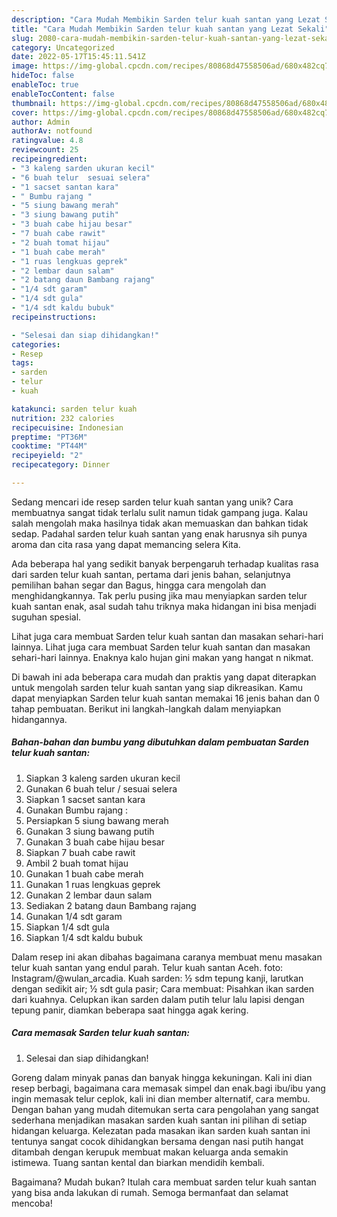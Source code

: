 ```yaml
---
description: "Cara Mudah Membikin Sarden telur kuah santan yang Lezat Sekali"
title: "Cara Mudah Membikin Sarden telur kuah santan yang Lezat Sekali"
slug: 2080-cara-mudah-membikin-sarden-telur-kuah-santan-yang-lezat-sekali
category: Uncategorized
date: 2022-05-17T15:45:11.541Z
image: https://img-global.cpcdn.com/recipes/80868d47558506ad/680x482cq70/sarden-telur-kuah-santan-foto-resep-utama.jpg
hideToc: false
enableToc: true
enableTocContent: false
thumbnail: https://img-global.cpcdn.com/recipes/80868d47558506ad/680x482cq70/sarden-telur-kuah-santan-foto-resep-utama.jpg
cover: https://img-global.cpcdn.com/recipes/80868d47558506ad/680x482cq70/sarden-telur-kuah-santan-foto-resep-utama.jpg
author: Admin
authorAv: notfound
ratingvalue: 4.8
reviewcount: 25
recipeingredient:
- "3 kaleng sarden ukuran kecil"
- "6 buah telur  sesuai selera"
- "1 sacset santan kara"
- " Bumbu rajang "
- "5 siung bawang merah"
- "3 siung bawang putih"
- "3 buah cabe hijau besar"
- "7 buah cabe rawit"
- "2 buah tomat hijau"
- "1 buah cabe merah"
- "1 ruas lengkuas geprek"
- "2 lembar daun salam"
- "2 batang daun Bambang rajang"
- "1/4 sdt garam"
- "1/4 sdt gula"
- "1/4 sdt kaldu bubuk"
recipeinstructions:

- "Selesai dan siap dihidangkan!"
categories:
- Resep
tags:
- sarden
- telur
- kuah

katakunci: sarden telur kuah 
nutrition: 232 calories
recipecuisine: Indonesian
preptime: "PT36M"
cooktime: "PT44M"
recipeyield: "2"
recipecategory: Dinner

---
```





Sedang mencari ide resep sarden telur kuah santan yang unik? Cara membuatnya sangat tidak terlalu sulit namun tidak gampang juga. Kalau salah mengolah maka hasilnya tidak akan memuaskan dan bahkan tidak sedap. Padahal sarden telur kuah santan yang enak harusnya sih punya aroma dan cita rasa yang dapat memancing selera Kita.





Ada beberapa hal yang sedikit banyak berpengaruh terhadap kualitas rasa dari sarden telur kuah santan, pertama dari jenis bahan, selanjutnya pemilihan bahan segar dan Bagus, hingga cara mengolah dan menghidangkannya. Tak perlu pusing jika mau menyiapkan sarden telur kuah santan enak,      asal sudah tahu triknya maka hidangan ini bisa menjadi suguhan spesial.














Lihat juga cara membuat Sarden telur kuah santan dan masakan sehari-hari lainnya. Lihat juga cara membuat Sarden telur kuah santan dan masakan sehari-hari lainnya. Enaknya kalo hujan gini makan yang hangat n nikmat.






Di bawah ini ada beberapa cara mudah dan praktis yang dapat diterapkan untuk mengolah sarden telur kuah santan yang siap dikreasikan. Kamu dapat menyiapkan Sarden telur kuah santan memakai 16 jenis bahan dan 0 tahap pembuatan. Berikut ini langkah-langkah dalam menyiapkan hidangannya.

<!--inarticleads1-->

##### Bahan-bahan dan bumbu yang dibutuhkan dalam pembuatan Sarden telur kuah santan:

1. Siapkan 3 kaleng sarden ukuran kecil
1. Gunakan 6 buah telur / sesuai selera
1. Siapkan 1 sacset santan kara
1. Gunakan  Bumbu rajang :
1. Persiapkan 5 siung bawang merah
1. Gunakan 3 siung bawang putih
1. Gunakan 3 buah cabe hijau besar
1. Siapkan 7 buah cabe rawit
1. Ambil 2 buah tomat hijau
1. Gunakan 1 buah cabe merah
1. Gunakan 1 ruas lengkuas geprek
1. Gunakan 2 lembar daun salam
1. Sediakan 2 batang daun Bambang rajang
1. Gunakan 1/4 sdt garam
1. Siapkan 1/4 sdt gula
1. Siapkan 1/4 sdt kaldu bubuk


Dalam resep ini akan dibahas bagaimana caranya membuat menu masakan telur kuah santan yang endul parah. Telur kuah santan Aceh. foto: Instagram/@wulan_arcadia. Kuah sarden: ½ sdm tepung kanji, larutkan dengan sedikit air; ½ sdt gula pasir; Cara membuat: Pisahkan ikan sarden dari kuahnya. Celupkan ikan sarden dalam putih telur lalu lapisi dengan tepung panir, diamkan beberapa saat hingga agak kering. 

<!--inarticleads2-->

##### Cara memasak Sarden telur kuah santan:


1. Selesai dan siap dihidangkan!

Goreng dalam minyak panas dan banyak hingga kekuningan. Kali ini dian resep berbagi, bagaimana cara memasak simpel dan enak.bagi ibu/ibu yang ingin memasak telur ceplok, kali ini dian member alternatif, cara membu. Dengan bahan yang mudah ditemukan serta cara pengolahan yang sangat sederhana menjadikan masakan sarden kuah santan ini pilihan di setiap hidangan keluarga. Kelezatan pada masakan ikan sarden kuah santan ini tentunya sangat cocok dihidangkan bersama dengan nasi putih hangat ditambah dengan kerupuk membuat makan keluarga anda semakin istimewa. Tuang santan kental dan biarkan mendidih kembali. 

Bagaimana? Mudah bukan? Itulah cara membuat sarden telur kuah santan yang bisa anda lakukan di rumah. Semoga bermanfaat dan selamat mencoba!
